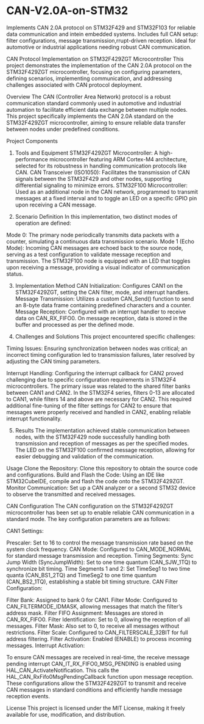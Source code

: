 # CAN-V2.0A-on-STM32
Implements CAN 2.0A protocol on STM32F429 and STM32F103 for reliable data communication and intein embedded systems. Includes full CAN setup: filter configurations, message transmission,rrupt-driven reception. Ideal for automotive or industrial applications needing robust CAN communication.


CAN Protocol Implementation on STM32F429ZGT Microcontroller
This project demonstrates the implementation of the CAN 2.0A protocol on the STM32F429ZGT microcontroller, focusing on configuring parameters, defining scenarios, implementing communication, and addressing challenges associated with CAN protocol deployment.

Overview
The CAN (Controller Area Network) protocol is a robust communication standard commonly used in automotive and industrial automation to facilitate efficient data exchange between multiple nodes. This project specifically implements the CAN 2.0A standard on the STM32F429ZGT microcontroller, aiming to ensure reliable data transfer between nodes under predefined conditions.

Project Components
1. Tools and Equipment
STM32F429ZGT Microcontroller: A high-performance microcontroller featuring ARM Cortex-M4 architecture, selected for its robustness in handling communication protocols like CAN.
CAN Transceiver (ISO1050): Facilitates the transmission of CAN signals between the STM32F429 and other nodes, supporting differential signaling to minimize errors.
STM32F100 Microcontroller: Used as an additional node in the CAN network, programmed to transmit messages at a fixed interval and to toggle an LED on a specific GPIO pin upon receiving a CAN message.

2. Scenario Definition
In this implementation, two distinct modes of operation are defined:

Mode 0: The primary node periodically transmits data packets with a counter, simulating a continuous data transmission scenario.
Mode 1 (Echo Mode): Incoming CAN messages are echoed back to the source node, serving as a test configuration to validate message reception and transmission.
The STM32F100 node is equipped with an LED that toggles upon receiving a message, providing a visual indicator of communication status.

3. Implementation Method
CAN Initialization: Configures CAN1 on the STM32F429ZGT, setting the CAN filter, mode, and interrupt handlers.
Message Transmission: Utilizes a custom CAN_Send() function to send an 8-byte data frame containing predefined characters and a counter.
Message Reception: Configured with an interrupt handler to receive data on CAN_RX_FIFO0. On message reception, data is stored in the buffer and processed as per the defined mode.

4. Challenges and Solutions
This project encountered specific challenges:

Timing Issues: Ensuring synchronization between nodes was critical; an incorrect timing configuration led to transmission failures, later resolved by adjusting the CAN timing parameters.

Interrupt Handling: Configuring the interrupt callback for CAN2 proved challenging due to specific configuration requirements in STM32F4 microcontrollers. The primary issue was related to the shared filter banks between CAN1 and CAN2. In the STM32F4 series, filters 0-13 are allocated to CAN1, while filters 14 and above are necessary for CAN2. This required additional fine-tuning of the filter settings for CAN2 to ensure that messages were properly received and handled in CAN2, enabling reliable interrupt functionality.

5. Results
The implementation achieved stable communication between nodes, with the STM32F429 node successfully handling both transmission and reception of messages as per the specified modes. The LED on the STM32F100 confirmed message reception, allowing for easier debugging and validation of the communication.

Usage
Clone the Repository: Clone this repository to obtain the source code and configurations.
Build and Flash the Code: Using an IDE like STM32CubeIDE, compile and flash the code onto the STM32F429ZGT.
Monitor Communication: Set up a CAN analyzer or a second STM32 device to observe the transmitted and received messages.

CAN Configuration
The CAN configuration on the STM32F429ZGT microcontroller has been set up to enable reliable CAN communication in a standard mode. The key configuration parameters are as follows:

CAN1 Settings:

Prescaler: Set to 16 to control the message transmission rate based on the system clock frequency.
CAN Mode: Configured to CAN_MODE_NORMAL for standard message transmission and reception.
Timing Segments:
Sync Jump Width (SyncJumpWidth): Set to one time quantum (CAN_SJW_1TQ) to synchronize bit timing.
Time Segments 1 and 2: Set TimeSeg1 to two time quanta (CAN_BS1_2TQ) and TimeSeg2 to one time quantum (CAN_BS2_1TQ), establishing a stable bit timing structure.
CAN Filter Configuration:

Filter Bank: Assigned to bank 0 for CAN1.
Filter Mode: Configured to CAN_FILTERMODE_IDMASK, allowing messages that match the filter’s address mask.
Filter FIFO Assignment: Messages are stored in CAN_RX_FIFO0.
Filter Identification: Set to 0, allowing the reception of all messages.
Filter Mask: Also set to 0, to receive all messages without restrictions.
Filter Scale: Configured to CAN_FILTERSCALE_32BIT for full address filtering.
Filter Activation: Enabled (ENABLE) to process incoming messages.
Interrupt Activation:

To ensure CAN messages are received in real-time, the receive message pending interrupt CAN_IT_RX_FIFO0_MSG_PENDING is enabled using HAL_CAN_ActivateNotification. This calls the HAL_CAN_RxFifo0MsgPendingCallback function upon message reception.
These configurations allow the STM32F429ZGT to transmit and receive CAN messages in standard conditions and efficiently handle message reception events.



License
This project is licensed under the MIT License, making it freely available for use, modification, and distribution.
